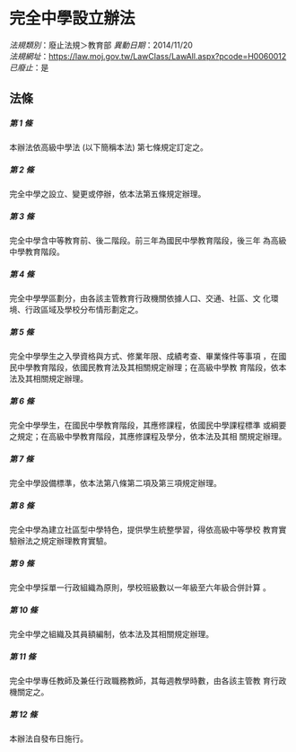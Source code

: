 # 完全中學設立辦法

*法規類別*：廢止法規＞教育部
*異動日期*：2014/11/20  
*法規網址*：https://law.moj.gov.tw/LawClass/LawAll.aspx?pcode=H0060012
*已廢止*：是


## 法條
##### 第 1 條
本辦法依高級中學法 (以下簡稱本法) 第七條規定訂定之。

##### 第 2 條
完全中學之設立、變更或停辦，依本法第五條規定辦理。

##### 第 3 條
完全中學含中等教育前、後二階段。前三年為國民中學教育階段，後三年
為高級中學教育階段。

##### 第 4 條
完全中學學區劃分，由各該主管教育行政機關依據人口、交通、社區、文
化環境、行政區域及學校分布情形劃定之。

##### 第 5 條
完全中學學生之入學資格與方式、修業年限、成績考查、畢業條件等事項
，在國民中學教育階段，依國民教育法及其相關規定辦理；在高級中學教
育階段，依本法及其相關規定辦理。

##### 第 6 條
完全中學學生，在國民中學教育階段，其應修課程，依國民中學課程標準
或綱要之規定；在高級中學教育階段，其應修課程及學分，依本法及其相
關規定辦理。

##### 第 7 條
完全中學設備標準，依本法第八條第二項及第三項規定辦理。

##### 第 8 條
完全中學為建立社區型中學特色，提供學生統整學習，得依高級中等學校
教育實驗辦法之規定辦理教育實驗。

##### 第 9 條
完全中學採單一行政組織為原則，學校班級數以一年級至六年級合併計算
。

##### 第 10 條
完全中學之組織及其員額編制，依本法及其相關規定辦理。

##### 第 11 條
完全中學專任教師及兼任行政職務教師，其每週教學時數，由各該主管教
育行政機關定之。

##### 第 12 條
本辦法自發布日施行。



